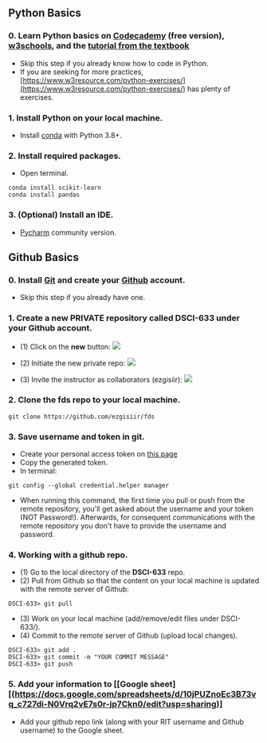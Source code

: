 ## Python Basics

### 0. Learn Python basics on [Codecademy](https://www.codecademy.com/learn/learn-python) (free version), [w3schools](https://www.w3schools.com/python/), and the [tutorial from the textbook](http://www.cse.msu.edu/~ptan/dmbook/tutorials/tutorial1/tutorial1.html)
 - Skip this step if you already know how to code in Python.
 - If you are seeking for more practices, [https://www.w3resource.com/python-exercises/](https://www.w3resource.com/python-exercises/) has plenty of exercises.

### 1. Install Python on your local machine.

 - Install [conda](https://docs.conda.io/en/latest/miniconda.html) with Python 3.8+.

### 2. Install required packages.
 - Open terminal.
 ```
 conda install scikit-learn
 conda install pandas
 ```

### 3. (Optional) Install an IDE.
 - [Pycharm](https://www.jetbrains.com/pycharm/) community version.


## Github Basics

### 0. Install [Git](https://git-scm.com/downloads) and create your [Github](https://github.com/) account.
 - Skip this step if you already have one.

### 1. Create a new PRIVATE repository called **DSCI-633** under your Github account.
 - (1) Click on the **new** button:
 ![](../img/create_repo.png?raw=yes)

 - (2) Initiate the new private repo:
 ![](../img/init_repo.png?raw=yes)

 - (3) Invite the instructor as collaborators (ezgisiir):
 ![](../img/invite.png?raw=yes)

### 2. Clone the **fds** repo to your local machine.
 ```
 git clone https://github.com/ezgisiir/fds
 ```

### 3. Save username and token in git.
 - Create your personal access token on [this page](https://github.com/settings/tokens)
 - Copy the generated token.
 - In terminal:
 ```
 git config --global credential.helper manager
 ```
 - When running this command, the first time you pull or push from the remote repository, you'll get asked about the username and your token (NOT Password!). Afterwards, for consequent communications with the remote repository you don't have to provide the username and password.

### 4. Working with a github repo.
 - (1) Go to the local directory of the **DSCI-633** repo.
 - (2) Pull from Github so that the content on your local machine is updated with the remote server of Github:
 ```
 DSCI-633> git pull
 ```
 - (3) Work on your local machine (add/remove/edit files under DSCI-633/).
 - (4) Commit to the remote server of Github (upload local changes).
 ```
 DSCI-633> git add .
 DSCI-633> git commit -m "YOUR COMMIT MESSAGE"
 DSCI-633> git push
 ```

 ### 5. Add your information to [[Google sheet][(https://docs.google.com/spreadsheets/d/10jPUZnoEc3B73vq_c727di-N0Vrq2vE7s0r-jp7Ckn0/edit?usp=sharing)]
 - Add your github repo link (along with your RIT username and Github username) to the Google sheet.
